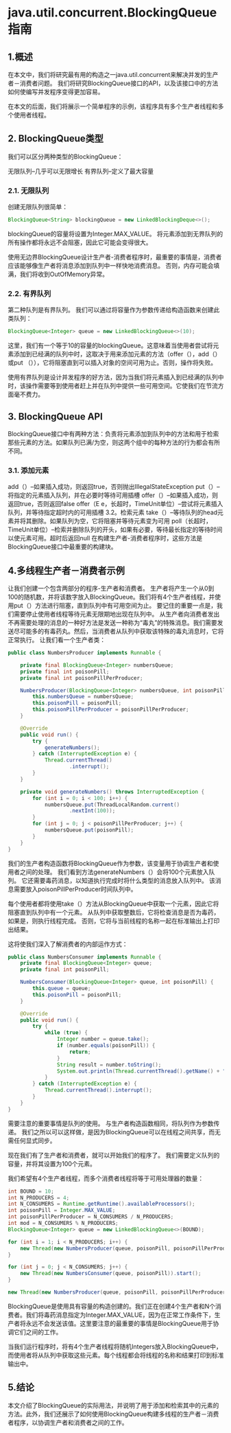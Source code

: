 # java.util.concurrent.BlockingQueue指南

## 1.概述
在本文中，我们将研究最有用的构造之一java.util.concurrent来解决并发的生产者－消费者问题。 我们将研究BlockingQueue接口的API，以及该接口中的方法如何使编写并发程序变得更加容易。

在本文的后面，我们将展示一个简单程序的示例，该程序具有多个生产者线程和多个使用者线程。

## 2. BlockingQueue类型
我们可以区分两种类型的BlockingQueue：

无限队列–几乎可以无限增长
有界队列–定义了最大容量
### 2.1. 无限队列
创建无限队列很简单：

```java
BlockingQueue<String> blockingQueue = new LinkedBlockingDeque<>();
```

blockingQueue的容量将设置为Integer.MAX_VALUE。 将元素添加到无界队列的所有操作都将永远不会阻塞，因此它可能会变得很大。

使用无边界BlockingQueue设计生产者-消费者程序时，最重要的事情是，消费者应该能够像生产者将消息添加到队列中一样快地消费消息。 否则，内存可能会填满，我们将收到OutOfMemory异常。

### 2.2. 有界队列
第二种队列是有界队列。 我们可以通过将容量作为参数传递给构造函数来创建此类队列：

```java
BlockingQueue<Integer> queue = new LinkedBlockingQueue<>(10);
```
这里，我们有一个等于10的容量的blockingQueue。这意味着当使用者尝试将元素添加到已经满的队列中时，这取决于用来添加元素的方法（offer（），add（）或put （）），它将阻塞直到可以插入对象的空间可用为止。否则，操作将失败。

使用有界队列是设计并发程序的好方法，因为当我们将元素插入到已经满的队列中时，该操作需要等到使用者赶上并在队列中提供一些可用空间。它使我们在节流方面毫不费力。

## 3. BlockingQueue API
BlockingQueue接口中有两种方法：负责将元素添加到队列中的方法和用于检索那些元素的方法。如果队列已满/为空，则这两个组中的每种方法的行为都会有所不同。

### 3.1. 添加元素
add（）–如果插入成功，则返回true，否则抛出IllegalStateException
put（）–将指定的元素插入队列，并在必要时等待可用插槽
offer（）–如果插入成功，则返回true，否则返回false
offer（E e，长超时，TimeUnit单位）–尝试将元素插入队列，并等待指定超时内的可用插槽
3.2。检索元素
take（）–等待队列的head元素并将其删除。如果队列为空，它将阻塞并等待元素变为可用
poll（长超时，TimeUnit单位）–检索并删除队列的开头，如果有必要，等待最长指定的等待时间以使元素可用。超时后返回null
在构建生产者-消费者程序时，这些方法是BlockingQueue接口中最重要的构建块。

## 4.多线程生产者－消费者示例
让我们创建一个包含两部分的程序-生产者和消费者。
生产者将产生一个从0到100的随机数，并将该数字放入BlockingQueue。我们将有4个生产者线程，并使用put（）方法进行阻塞，直到队列中有可用空间为止。
要记住的重要一点是，我们需要停止使用者线程等待元素无限期地出现在队列中。
从生产者向消费者发出不再需要处理的消息的一种好方法是发送一种称为“毒丸”的特殊消息。我们需要发送尽可能多的有毒药丸。然后，当消费者从队列中获取该特殊的毒丸消息时，它将正常执行。
让我们看一个生产者类：

```java
public class NumbersProducer implements Runnable {

    private final BlockingQueue<Integer> numbersQueue;
    private final int poisonPill;
    private final int poisonPillPerProducer;

    NumbersProducer(BlockingQueue<Integer> numbersQueue, int poisonPill, int poisonPillPerProducer) {
        this.numbersQueue = numbersQueue;
        this.poisonPill = poisonPill;
        this.poisonPillPerProducer = poisonPillPerProducer;
    }

    @Override
    public void run() {
        try {
            generateNumbers();
        } catch (InterruptedException e) {
            Thread.currentThread()
                    .interrupt();
        }
    }

    private void generateNumbers() throws InterruptedException {
        for (int i = 0; i < 100; i++) {
            numbersQueue.put(ThreadLocalRandom.current()
                    .nextInt(100));
        }
        for (int j = 0; j < poisonPillPerProducer; j++) {
            numbersQueue.put(poisonPill);
        }
    }
}
```

我们的生产者构造函数将BlockingQueue作为参数，该变量用于协调生产者和使用者之间的处理。 我们看到方法generateNumbers（）会将100个元素放入队列。 它还需要毒药消息，以知道执行完成时将什么类型的消息放入队列中。 该消息需要放入poisonPillPerProducer时间队列中。

每个使用者都将使用take（）方法从BlockingQueue中获取一个元素，因此它将阻塞直到队列中有一个元素。 从队列中获取整数后，它将检查消息是否为毒药，如果是，则执行线程完成。 否则，它将与当前线程的名称一起在标准输出上打印出结果。

这将使我们深入了解消费者的内部运作方式：

```java
public class NumbersConsumer implements Runnable {
    private final BlockingQueue<Integer> queue;
    private final int poisonPill;

    NumbersConsumer(BlockingQueue<Integer> queue, int poisonPill) {
        this.queue = queue;
        this.poisonPill = poisonPill;
    }

    @Override
    public void run() {
        try {
            while (true) {
                Integer number = queue.take();
                if (number.equals(poisonPill)) {
                    return;
                }
                String result = number.toString();
                System.out.println(Thread.currentThread().getName() + " result: " + result);
            }
        } catch (InterruptedException e) {
            Thread.currentThread().interrupt();
        }
    }
}
```

需要注意的重要事情是队列的使用。 与生产者构造函数相同，将队列作为参数传递。 我们之所以可以这样做，是因为BlockingQueue可以在线程之间共享，而无需任何显式同步。

现在我们有了生产者和消费者，就可以开始我们的程序了。 我们需要定义队列的容量，并将其设置为100个元素。

我们希望有4个生产者线程，而多个消费者线程将等于可用处理器的数量：

```java
int BOUND = 10;
int N_PRODUCERS = 4;
int N_CONSUMERS = Runtime.getRuntime().availableProcessors();
int poisonPill = Integer.MAX_VALUE;
int poisonPillPerProducer = N_CONSUMERS / N_PRODUCERS;
int mod = N_CONSUMERS % N_PRODUCERS;
BlockingQueue<Integer> queue = new LinkedBlockingQueue<>(BOUND);

for (int i = 1; i < N_PRODUCERS; i++) {
    new Thread(new NumbersProducer(queue, poisonPill, poisonPillPerProducer)).start();
}

for (int j = 0; j < N_CONSUMERS; j++) {
    new Thread(new NumbersConsumer(queue, poisonPill)).start();
}

new Thread(new NumbersProducer(queue, poisonPill, poisonPillPerProducer+mod)).start();
```

BlockingQueue是使用具有容量的构造创建的。我们正在创建4个生产者和N个消费者。我们将毒药消息指定为Integer.MAX_VALUE，因为在正常工作条件下，生产者将永远不会发送该值。这里要注意的最重要的事情是BlockingQueue用于协调它们之间的工作。

当我们运行程序时，将有4个生产者线程将随机Integers放入BlockingQueue中，而使用者将从队列中获取这些元素。每个线程都会将线程的名称和结果打印到标准输出中。

## 5.结论
本文介绍了BlockingQueue的实际用法，并说明了用于添加和检索其中的元素的方法。此外，我们还展示了如何使用BlockingQueue构建多线程的生产者－消费者程序，以协调生产者和消费者之间的工作。